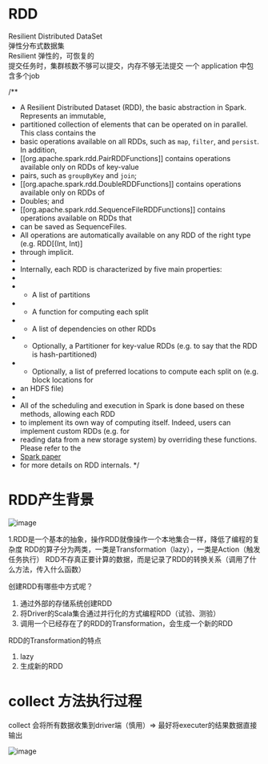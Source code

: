 # RDD
Resilient Distributed DataSet  
弹性分布式数据集  
Resilient   弹性的，可恢复的  
提交任务时，集群核数不够可以提交，内存不够无法提交
一个 application 中包含多个job

/**
 * A Resilient Distributed Dataset (RDD), the basic abstraction in Spark. Represents an immutable,
 * partitioned collection of elements that can be operated on in parallel. This class contains the
 * basic operations available on all RDDs, such as `map`, `filter`, and `persist`. In addition,
 * [[org.apache.spark.rdd.PairRDDFunctions]] contains operations available only on RDDs of key-value
 * pairs, such as `groupByKey` and `join`;
 * [[org.apache.spark.rdd.DoubleRDDFunctions]] contains operations available only on RDDs of
 * Doubles; and
 * [[org.apache.spark.rdd.SequenceFileRDDFunctions]] contains operations available on RDDs that
 * can be saved as SequenceFiles.
 * All operations are automatically available on any RDD of the right type (e.g. RDD[(Int, Int)]
 * through implicit.
 *
 * Internally, each RDD is characterized by five main properties:
 *
 *  - A list of partitions
 *  - A function for computing each split
 *  - A list of dependencies on other RDDs
 *  - Optionally, a Partitioner for key-value RDDs (e.g. to say that the RDD is hash-partitioned)
 *  - Optionally, a list of preferred locations to compute each split on (e.g. block locations for
 *    an HDFS file)
 *
 * All of the scheduling and execution in Spark is done based on these methods, allowing each RDD
 * to implement its own way of computing itself. Indeed, users can implement custom RDDs (e.g. for
 * reading data from a new storage system) by overriding these functions. Please refer to the
 * <a href="http://people.csail.mit.edu/matei/papers/2012/nsdi_spark.pdf">Spark paper</a>
 * for more details on RDD internals.
 */
# RDD产生背景
![image](https://github.com/wjn0918/Study/blob/master/%E5%A4%A7%E6%95%B0%E6%8D%AE/images/apache/spark/RDD产生背景.png)


1.RDD是一个基本的抽象，操作RDD就像操作一个本地集合一样，降低了编程的复杂度
RDD的算子分为两类，一类是Transformation（lazy），一类是Action（触发任务执行）
RDD不存真正要计算的数据，而是记录了RDD的转换关系（调用了什么方法，传入什么函数）

创建RDD有哪些中方式呢？

1. 通过外部的存储系统创建RDD
2. 将Driver的Scala集合通过并行化的方式编程RDD（试验、测验）
3. 调用一个已经存在了的RDD的Transformation，会生成一个新的RDD

RDD的Transformation的特点

1. lazy
2. 生成新的RDD

# collect 方法执行过程
collect 会将所有数据收集到driver端（慎用）=> 最好将executer的结果数据直接输出

![image](https://github.com/wjn0918/Study/blob/master/%E5%A4%A7%E6%95%B0%E6%8D%AE/images/apache/spark/collect.png)